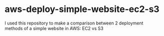 # aws-deploy-simple-website-ec2-s3
I used this repository to make a comparison between 2 deployment methods of a simple website in AWS: EC2 vs S3
